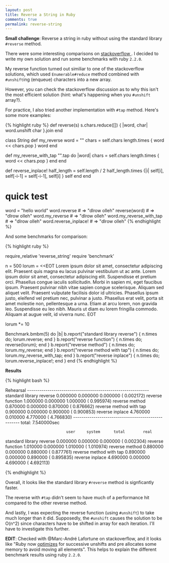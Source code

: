 ```yaml
---
layout: post
title: Reverse a String in Ruby
comments: true
permalink: reverse-string
---
```


**Small challenge**: Reverse a string in ruby without using the standard
library `#reverse` method.

There were some interesting comparisons on [ stackoverflow ](http://stackoverflow.com/questions/3057967/reverse-a-string-in-ruby). I decided to write my own solution and run some benchmarks with ruby `2.2.0`.

My reverse function turned out similiar to one of the stackoverflow solutions,
which used `Enumerable#reduce` method combined with `#unshift`ing
(enqueue) characters into a new array.

<!--more-->

However, you can check the stackoverflow discussion as to why this isn't the most
efficient solution (hint: what's happening when you `#unshift` array?).

For practice, I also tried another implementation with `#tap` method.
Here's some more examples:

{% highlight ruby %}
def reverse(s)
  s.chars.reduce([]) { |word, char| word.unshift char }.join
end

class String
  def my_reverse
    word = ""
    chars = self.chars
    length.times { word << chars.pop }
    word
  end

  def my_reverse_with_tap
    "".tap do |word|
      chars = self.chars
      length.times { word << chars.pop }
    end
  end

  def reverse_inplace!
    half_length = self.length / 2
    half_length.times {|i| self[i], self[-i-1] = self[-i-1], self[i] }
    self
  end
end

# quick test
word = "hello world"
word.reverse             # => "dlrow olleh"
reverse(word)            # => "dlrow olleh"
word.my_reverse          # => "dlrow olleh"
word.my_reverse_with_tap # => "dlrow olleh"
word.reverse_inplace!    # => "dlrow olleh"
{% endhighlight %}

And some benchmarks for comparison:

{% highlight ruby %}

require_relative 'reverse_string'
require 'benchmark'

n = 500
lorum = <<EOT
Lorem ipsum dolor sit amet, consectetur adipiscing elit. Praesent quis magna eu
lacus pulvinar vestibulum ut ac ante. Lorem ipsum dolor sit amet, consectetur
adipiscing elit. Suspendisse et pretium orci. Phasellus congue iaculis
sollicitudin. Morbi in sapien mi, eget faucibus ipsum. Praesent pulvinar nibh
vitae sapien congue scelerisque. Aliquam sed aliquet velit. Praesent vulputate
facilisis dolor id ultricies. Phasellus ipsum justo, eleifend vel pretium nec,
pulvinar a justo. Phasellus erat velit, porta sit amet molestie non,
pellentesque a urna. Etiam at arcu lorem, non gravida leo. Suspendisse eu leo
nibh. Mauris ut diam eu lorem fringilla commodo. Aliquam at augue velit, id
viverra nunc.
EOT

lorum *= 10

Benchmark.bmbm(5) do |b|
  b.report("standard library reverse") { n.times do; lorum.reverse; end }
  b.report("reverse function") { n.times do; reverse(lorum); end }
  b.report("reverse method") { n.times do; lorum.my_reverse; end }
  b.report("reverse method with tap") { n.times do; lorum.my_reverse_with_tap; end }
  b.report("reverse inplace") { n.times do; lorum.reverse_inplace!; end }
end
{% endhighlight %}

**Results**

{% highlight bash %}

Rehearsal ------------------------------------------------------------
standard library reverse   0.000000   0.000000   0.000000 (  0.002172)
reverse function           1.000000   0.000000   1.000000 (  0.995974)
reverse method             0.870000   0.000000   0.870000 (  0.876662)
reverse method with tap    0.900000   0.000000   0.900000 (  0.900853)
reverse inplace            4.760000   0.010000   4.770000 (  4.766830)
--------------------------------------------------- total: 7.540000sec

                               user     system      total        real
standard library reverse   0.000000   0.000000   0.000000 (  0.002304)
reverse function           1.010000   0.000000   1.010000 (  1.010974)
reverse method             0.880000   0.000000   0.880000 (  0.877761)
reverse method with tap    0.890000   0.000000   0.890000 (  0.895835)
reverse inplace            4.690000   0.000000   4.690000 (  4.692113)

{% endhighlight %}

Overall, it looks like the standard library `#reverse` method is
signficantly faster. 

The reverse with `#tap` didn't seem to have much of a performance hit compared to the other reverse method.

And lastly, I was expecting the reverse function (using `#unshift`) to take much
longer than it did. Supposedly, the `#unshift` causes the solution to be
O(n^2) since characters have to be shifted in array for each iteration. I'll have to investigate this further.

**EDIT**: Checked with @Marc-André Lafortune on stackoverflow, and it looks like "Ruby now [optimizes]( https://github.com/ruby/ruby/commit/fdbd3716781817c8) for successive unshifts and pre allocates some memory to avoid moving all elements". This helps to explain the different benchmark results using ruby `2.2.0`.
